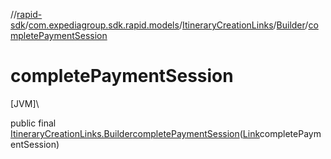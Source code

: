 //[rapid-sdk](../../../../index.md)/[com.expediagroup.sdk.rapid.models](../../index.md)/[ItineraryCreationLinks](../index.md)/[Builder](index.md)/[completePaymentSession](complete-payment-session.md)

# completePaymentSession

[JVM]\

public final [ItineraryCreationLinks.Builder](index.md)[completePaymentSession](complete-payment-session.md)([Link](../../-link/index.md)completePaymentSession)
